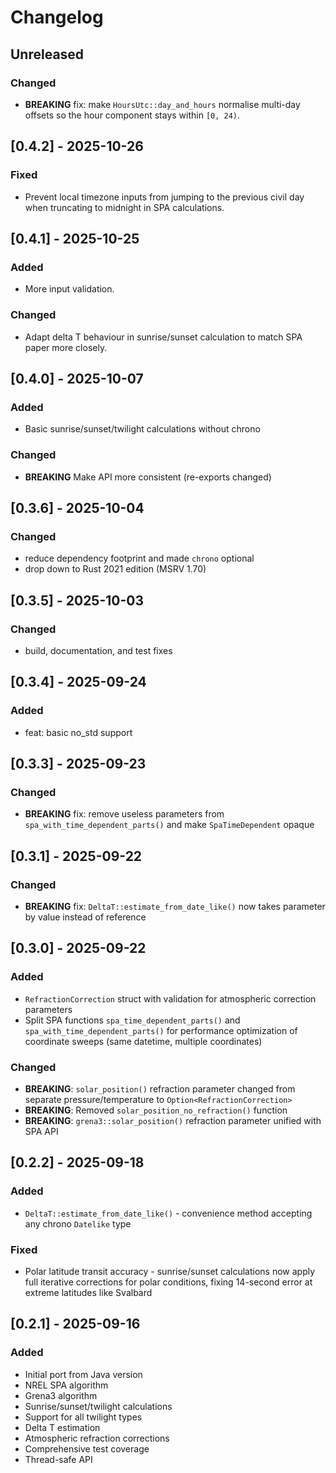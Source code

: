 # Changelog

## Unreleased

### Changed

- **BREAKING** fix: make `HoursUtc::day_and_hours` normalise multi-day offsets so the hour component stays within `[0, 24)`.

## [0.4.2] - 2025-10-26

### Fixed

- Prevent local timezone inputs from jumping to the previous civil day when truncating to midnight in SPA calculations.

## [0.4.1] - 2025-10-25

### Added

- More input validation.

### Changed

- Adapt delta T behaviour in sunrise/sunset calculation to match SPA paper more closely.

## [0.4.0] - 2025-10-07

### Added

- Basic sunrise/sunset/twilight calculations without chrono

### Changed

- **BREAKING** Make API more consistent (re-exports changed)

## [0.3.6] - 2025-10-04

### Changed

- reduce dependency footprint and made `chrono` optional
- drop down to Rust 2021 edition (MSRV 1.70)

## [0.3.5] - 2025-10-03

### Changed

- build, documentation, and test fixes

## [0.3.4] - 2025-09-24

### Added

- feat: basic no_std support

## [0.3.3] - 2025-09-23

### Changed

- **BREAKING** fix: remove useless parameters from `spa_with_time_dependent_parts()` and make `SpaTimeDependent` opaque

## [0.3.1] - 2025-09-22

### Changed

- **BREAKING** fix: `DeltaT::estimate_from_date_like()` now takes parameter by value instead of reference

## [0.3.0] - 2025-09-22

### Added

- `RefractionCorrection` struct with validation for atmospheric correction parameters
- Split SPA functions `spa_time_dependent_parts()` and `spa_with_time_dependent_parts()` for performance optimization of coordinate sweeps (same datetime, multiple coordinates)

### Changed

- **BREAKING**: `solar_position()` refraction parameter changed from separate pressure/temperature to `Option<RefractionCorrection>`
- **BREAKING**: Removed `solar_position_no_refraction()` function
- **BREAKING**: `grena3::solar_position()` refraction parameter unified with SPA API

## [0.2.2] - 2025-09-18

### Added

- `DeltaT::estimate_from_date_like()` - convenience method accepting any chrono `Datelike` type

### Fixed

- Polar latitude transit accuracy - sunrise/sunset calculations now apply full iterative corrections for polar conditions, fixing 14-second error at extreme latitudes like Svalbard

## [0.2.1] - 2025-09-16

### Added

- Initial port from Java version
- NREL SPA algorithm
- Grena3 algorithm
- Sunrise/sunset/twilight calculations
- Support for all twilight types
- Delta T estimation
- Atmospheric refraction corrections
- Comprehensive test coverage
- Thread-safe API
